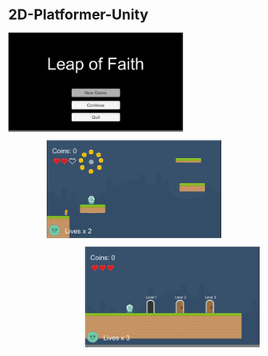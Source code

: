 # 2D-Platformer-Unity
<p align="left">
  <img src="Pictures for Github/MainMenu.JPG" width="350"/>
</p>
<p align="center">
  <img src="Pictures for Github/Level2.JPG" width="350"/>
</p>
<p align="right">
  <img src="Pictures for Github/Level_Select.JPG" width="350"/>
</p>

